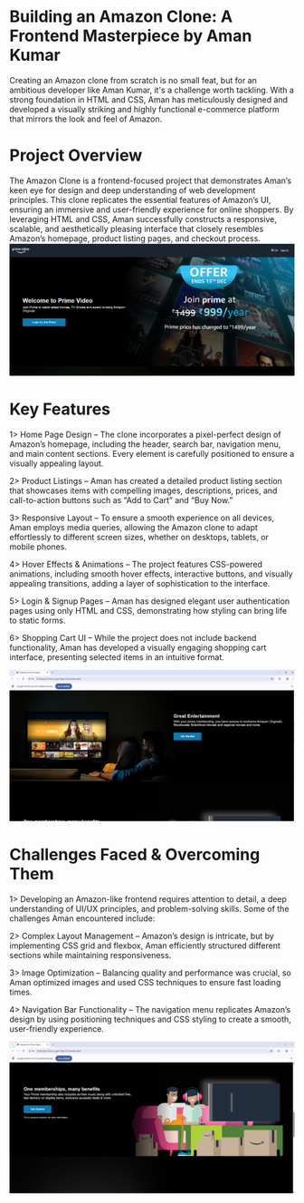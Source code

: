 <h1>Building an Amazon Clone: A Frontend Masterpiece by Aman Kumar </h1>
Creating an Amazon clone from scratch is no small feat, but for an ambitious developer like Aman Kumar, it's a challenge worth tackling. With a strong foundation in HTML and CSS, Aman has meticulously designed and developed a visually striking and highly functional e-commerce platform that mirrors the look and feel of Amazon.

<h1>Project Overview </h1>
The Amazon Clone is a frontend-focused project that demonstrates Aman’s keen eye for design and deep understanding of web development principles. This clone replicates the essential features of Amazon’s UI, ensuring an immersive and user-friendly experience for online shoppers. By leveraging HTML and CSS, Aman successfully constructs a responsive, scalable, and aesthetically pleasing interface that closely resembles Amazon’s homepage, product listing pages, and checkout process.

<div class="icon">
      <img src="https://github.com/Amansinha110/Amazon-Prime-Login-Page-Clone/blob/master/Screenshot%202025-05-17%20234640.png" alt="clone">
</div>


<h1>Key Features</h1>  

1> Home Page Design – The clone incorporates a pixel-perfect design of Amazon’s homepage, including the header, search bar, navigation menu, and main content sections. Every element is carefully positioned to ensure a visually appealing layout.

2> Product Listings – Aman has created a detailed product listing section that showcases items with compelling images, descriptions, prices, and call-to-action buttons such as “Add to Cart” and “Buy Now.”

3> Responsive Layout – To ensure a smooth experience on all devices, Aman employs media queries, allowing the Amazon clone to adapt effortlessly to different screen sizes, whether on desktops, tablets, or mobile phones.

4> Hover Effects & Animations – The project features CSS-powered animations, including smooth hover effects, interactive buttons, and visually appealing transitions, adding a layer of sophistication to the interface.

5> Login & Signup Pages – Aman has designed elegant user authentication pages using only HTML and CSS, demonstrating how styling can bring life to static forms.

6> Shopping Cart UI – While the project does not include backend functionality, Aman has developed a visually engaging shopping cart interface, presenting selected items in an intuitive format.

<div class="icon">
      <img src="https://github.com/Amansinha110/Amazon-Prime-Login-Page-Clone/blob/master/Screenshot%202025-05-17%20234649.png" alt="clone">
</div>
<h1>Challenges Faced & Overcoming Them</h1>

1> Developing an Amazon-like frontend requires attention to detail, a deep understanding of UI/UX principles, and problem-solving skills. Some of the challenges Aman encountered include:

2> Complex Layout Management – Amazon’s design is intricate, but by implementing CSS grid and flexbox, Aman efficiently structured different sections while maintaining responsiveness.

3> Image Optimization – Balancing quality and performance was crucial, so Aman optimized images and used CSS techniques to ensure fast loading times.

4> Navigation Bar Functionality – The navigation menu replicates Amazon’s design by using positioning techniques and CSS styling to create a smooth, user-friendly experience.

<div class="icon">
      <img src="https://github.com/Amansinha110/Amazon-Prime-Login-Page-Clone/blob/master/Screenshot%202025-05-17%20234704.png" alt="clone">
</div>
